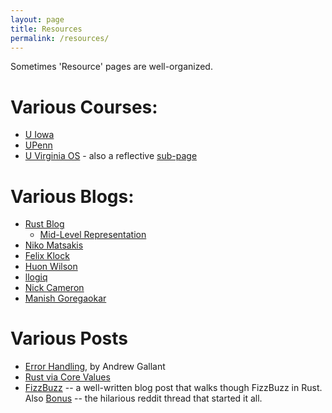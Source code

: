 ```yaml
---
layout: page
title: Resources
permalink: /resources/
---
```


Sometimes 'Resource' pages are well-organized.

# Various Courses:

   * [U Iowa](http://homepage.cs.uiowa.edu/~achampion/teaching/plc/lectures.shtml)
   * [UPenn](http://cis198-2016s.github.io/schedule/)
   * [U Virginia OS](http://rust-class.org/index.html) - also a reflective
       [sub-page](http://rust-class.org/0/pages/using-rust-for-an-undergraduate-os-course.html)

# Various Blogs:

   * [Rust Blog](http://blog.rust-lang.org/)
      * [Mid-Level Representation](http://blog.rust-lang.org/2016/04/19/MIR.html)
   * [Niko Matsakis](http://smallcultfollowing.com/babysteps/blog/archives/)
   * [Felix Klock](http://blog.pnkfx.org/)
   * [Huon Wilson](http://huonw.github.io/)
   * [llogiq](https://llogiq.github.io/)
   * [Nick Cameron](http://featherweightmusings.blogspot.fr/)
   * [Manish Goregaokar](https://manishearth.github.io/)

# Various Posts
   * [Error Handling](http://blog.burntsushi.net/rust-error-handling/), by
       Andrew Gallant
   * [Rust via Core
       Values](http://designisrefactoring.com/2016/04/01/rust-via-its-core-values/)
   * [FizzBuzz][fizzbuzz-chrismorgan] -- a well-written blog post that walks
     though FizzBuzz in Rust. Also [Bonus][fizzbuzz-reddit] -- the hilarious
     reddit thread that started it all.

[fizzbuzz-reddit]: https://www.reddit.com/r/rust/comments/27ziqs/some_issue_regarding_obsolete_tilde_syntax/ci5xlrq
[fizzbuzz-chrismorgan]: https://chrismorgan.info/blog/rust-fizzbuzz.html
